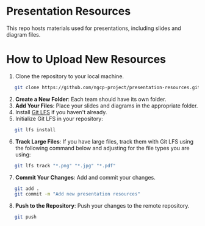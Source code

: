 # Presentation Resources
This repo hosts materials used for presentations, including slides and diagram files.

# How to Upload New Resources
1. Clone the repository to your local machine.
```bash
   git clone https://github.com/ngcp-project/presentation-resources.git
```
2. **Create a New Folder**: Each team should have its own folder.
3. **Add Your Files**: Place your slides and diagrams in the appropriate folder.
4. Install [Git LFS](https://git-lfs.com/) if you haven't already.
5. Initialize Git LFS in your repository:
```bash
   git lfs install
```
6. **Track Large Files**: If you have large files, track them with Git LFS using the following command below and adjusting for the file types you are using:
```bash
   git lfs track "*.png" "*.jpg" "*.pdf"
```
7. **Commit Your Changes**: Add and commit your changes.
```bash
   git add .
   git commit -m "Add new presentation resources"
```
8. **Push to the Repository**: Push your changes to the remote repository.
```bash
   git push
```